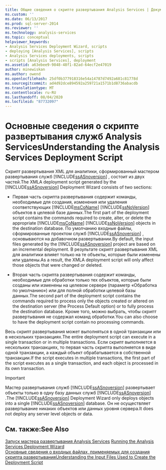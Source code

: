 ```yaml
---
title: Общие сведения о скрипте развертывания Analysis Services | Документация Майкрософт
ms.custom: ''
ms.date: 06/13/2017
ms.prod: sql-server-2014
ms.reviewer: ''
ms.technology: analysis-services
ms.topic: conceptual
helpviewer_keywords:
- Analysis Services Deployment Wizard, scripts
- deploying [Analysis Services], scripts
- Analysis Services deployments, scripts
- scripts [Analysis Services], deployment
ms.assetid: a63ebee9-9848-48f1-82ad-64ecf2e47019
author: minewiskan
ms.author: owend
ms.openlocfilehash: 25df0b377918316e54a14787d7492a681c81778d
ms.sourcegitcommit: ad4d92dce894592a259721a1571b1d8736abacdb
ms.translationtype: MT
ms.contentlocale: ru-RU
ms.lasthandoff: 08/04/2020
ms.locfileid: "87732097"
---
```

# <a name="understanding-the-analysis-services-deployment-script"></a><span data-ttu-id="a758e-102">Основные сведения о скрипте развертывания служб Analysis Services</span><span class="sxs-lookup"><span data-stu-id="a758e-102">Understanding the Analysis Services Deployment Script</span></span>
  <span data-ttu-id="a758e-103">Скрипт развертывания XML для аналитики, сформированный мастером развертывания служб [!INCLUDE[ssASnoversion](../../includes/ssasnoversion-md.md)] , состоит из двух частей.</span><span class="sxs-lookup"><span data-stu-id="a758e-103">The XMLA deployment script generated by the [!INCLUDE[ssASnoversion](../../includes/ssasnoversion-md.md)] Deployment Wizard consists of two sections:</span></span>  
  
-   <span data-ttu-id="a758e-104">Первая часть скрипта развертывания содержит команды, необходимые для создания, изменения или удаления соответствующих [!INCLUDE[msCoName](../../includes/msconame-md.md)] [!INCLUDE[ssNoVersion](../../includes/ssnoversion-md.md)] объектов в целевой базе данных.</span><span class="sxs-lookup"><span data-stu-id="a758e-104">The first part of the deployment script contains the commands required to create, alter, or delete the appropriate [!INCLUDE[msCoName](../../includes/msconame-md.md)] [!INCLUDE[ssNoVersion](../../includes/ssnoversion-md.md)] objects in the destination database.</span></span> <span data-ttu-id="a758e-105">По умолчанию входные файлы, сформированные проектом служб [!INCLUDE[ssASnoversion](../../includes/ssasnoversion-md.md)] , основываются на добавочном развертывании.</span><span class="sxs-lookup"><span data-stu-id="a758e-105">By default, the input files generated by the [!INCLUDE[ssASnoversion](../../includes/ssasnoversion-md.md)] project are based on an incremental deployment.</span></span> <span data-ttu-id="a758e-106">В результате скрипт развертывания XML для аналитики влияет только на те объекты, которые были изменены или удалены.</span><span class="sxs-lookup"><span data-stu-id="a758e-106">As a result, the XMLA deployment script will only affect those objects that were changed or deleted.</span></span>  
  
-   <span data-ttu-id="a758e-107">Вторая часть скрипта развертывания содержит команды, необходимые для обработки только тех объектов, которые были созданы или изменены на целевом сервере (параметр «Обработка по умолчанию») или для полной обработки целевой базы данных.</span><span class="sxs-lookup"><span data-stu-id="a758e-107">The second part of the deployment script contains the commands required to process only the objects created or altered on the destination server (the Process Default option) or to fully process the destination database.</span></span> <span data-ttu-id="a758e-108">Кроме того, можно выбрать, чтобы скрипт развертывания не содержал команд обработки.</span><span class="sxs-lookup"><span data-stu-id="a758e-108">You can also choose to have the deployment script contain no processing commands.</span></span>  
  
 <span data-ttu-id="a758e-109">Весь скрипт развертывания может выполняться в одной транзакции или в нескольких транзакциях.</span><span class="sxs-lookup"><span data-stu-id="a758e-109">The entire deployment script can execute in a single transaction or in multiple transactions.</span></span> <span data-ttu-id="a758e-110">Если скрипт выполняется в нескольких транзакциях, то первая часть скрипта выполняется в виде одной транзакции, а каждый объект обрабатывается в собственной транзакции.</span><span class="sxs-lookup"><span data-stu-id="a758e-110">If the script executes in multiple transactions, the first part of the script executes as a single transaction, and each object is processed in its own transaction.</span></span>  
  
> [!IMPORTANT]  
>  <span data-ttu-id="a758e-111">Мастер развертывания служб [!INCLUDE[ssASnoversion](../../includes/ssasnoversion-md.md)] развертывает объекты только в одну базу данных служб [!INCLUDE[ssASnoversion](../../includes/ssasnoversion-md.md)] .</span><span class="sxs-lookup"><span data-stu-id="a758e-111">The [!INCLUDE[ssASnoversion](../../includes/ssasnoversion-md.md)] Deployment Wizard only deploys objects into a single [!INCLUDE[ssASnoversion](../../includes/ssasnoversion-md.md)] database.</span></span> <span data-ttu-id="a758e-112">Он не осуществляет развертывание никаких объектов или данных уровня сервера.</span><span class="sxs-lookup"><span data-stu-id="a758e-112">It does not deploy any server level objects or data.</span></span>  
  
## <a name="see-also"></a><span data-ttu-id="a758e-113">См. также:</span><span class="sxs-lookup"><span data-stu-id="a758e-113">See Also</span></span>  
 <span data-ttu-id="a758e-114">[Запуск мастера развертывания Analysis Services](running-the-analysis-services-deployment-wizard.md) </span><span class="sxs-lookup"><span data-stu-id="a758e-114">[Running the Analysis Services Deployment Wizard](running-the-analysis-services-deployment-wizard.md) </span></span>  
 [<span data-ttu-id="a758e-115">Основные сведения о входных файлах, применяемых для создания скрипта развертывания</span><span class="sxs-lookup"><span data-stu-id="a758e-115">Understanding the Input Files Used to Create the Deployment Script</span></span>](deployment-script-files-input-used-to-create-deployment-script.md)  
  
  
